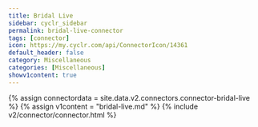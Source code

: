 ```yaml
---
title: Bridal Live
sidebar: cyclr_sidebar
permalink: bridal-live-connector
tags: [connector]
icon: https://my.cyclr.com/api/ConnectorIcon/14361
default_header: false
category: Miscellaneous
categories: [Miscellaneous]
showv1content: true
---
```

{% assign connectordata = site.data.v2.connectors.connector-bridal-live %}
{% assign v1content = "bridal-live.md" %}
{% include v2/connector/connector.html %}	